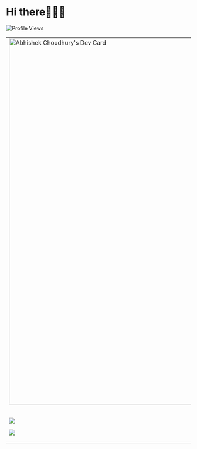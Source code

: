 # Hi there🙋🏽‍♂️

![Profile Views](https://komarev.com/ghpvc/?username=yesabhishek)

<table>
  <tr>
    <td valign="top">
    <div>
<a href="https://app.daily.dev/yesabhishek"><img src="https://api.daily.dev/devcards/69c662b684ab41ea9eaca22ae4bc561e.png" width="1000" alt="Abhishek Choudhury's Dev Card"/></a>

<br>
<br>

![](http://github-profile-summary-cards.vercel.app/api/cards/most-commit-language?username=yesabhishek&theme=github)

![](http://github-profile-summary-cards.vercel.app/api/cards/productive-time?username=yesabhishek&theme=github&utcOffset=8)

</div>
</td>
    <td valign="top">
    <div>
    <h1 style="font-weight:600;">I am Abhishek Choudhury </h1>

    - 👨🏽‍💻 Developer at Blue Hex Software.
    - 🌏 Explores and solve problems via automation.
    - 🦉 Developer with over 3+ yrs of professional experience.
    - 🗡️ Weapon of choice Python, Javascript, Go & Shell.
    - 👷🏽‍♂️ Built most apps with Django, FastAPI, React, SvelteKit

![](http://github-profile-summary-cards.vercel.app/api/cards/profile-details?username=yesabhishek&theme=github)

![Abhishek Contribution Graph](https://github-readme-activity-graph.cyclic.app/graph?username=yesabhishek&bg_color=fafafa&color=000000&line=4c6c9e&point=403d3d&area=true&hide_border=true)
</div></td>
</tr>
</table>
</div>
